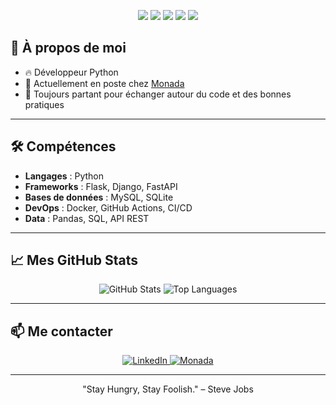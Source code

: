 <p align="center">
  <img src="https://img.shields.io/badge/Python-3776AB?style=for-the-badge&logo=python&logoColor=white"/>
  <img src="https://img.shields.io/badge/MySQL-005C84?style=for-the-badge&logo=mysql&logoColor=white"/>
  <img src="https://img.shields.io/badge/Django-092E20?style=for-the-badge&logo=django&logoColor=white"/>
  <img src="https://img.shields.io/badge/REST%20API-000000?style=for-the-badge&logo=api&logoColor=white"/>
  <img src="https://img.shields.io/badge/Docker-2496ED?style=for-the-badge&logo=docker&logoColor=white"/>
</p>

## 🚀 À propos de moi

- 🔥 Développeur Python 
- 🏢 Actuellement en poste chez [Monada](https://www.monada.tech/)
- 💬 Toujours partant pour échanger autour du code et des bonnes pratiques
---

## 🛠️ Compétences

- **Langages** : Python
- **Frameworks** : Flask, Django, FastAPI
- **Bases de données** : MySQL, SQLite
- **DevOps** : Docker, GitHub Actions, CI/CD
- **Data** : Pandas, SQL, API REST

---

## 📈 Mes GitHub Stats

<p align="center">
  <img src="https://github-readme-stats.vercel.app/api?username=Laysi88&show_icons=true&theme=radical" alt="GitHub Stats" />
  <img src="https://github-readme-stats.vercel.app/api/top-langs/?username=Laysi88&layout=compact&theme=radical" alt="Top Languages" />
</p>

---

## 📫 Me contacter

<p align="center">
  <a href="https://www.linkedin.com/in/lienardarnaud/">
    <img src="https://img.shields.io/badge/LinkedIn-0A66C2?style=for-the-badge&logo=linkedin&logoColor=white" alt="LinkedIn"/>
  </a>
  <a href="https://www.monada.tech/">
    <img src="https://img.shields.io/badge/Monada-000000?style=for-the-badge&logo=briefcase&logoColor=white" alt="Monada"/>
  </a>
</p>

---

<p align="center">
  "Stay Hungry, Stay Foolish." – Steve Jobs
</p>
